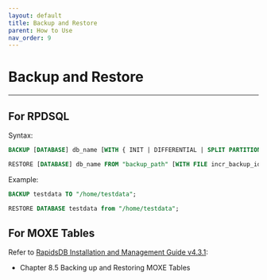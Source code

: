 ```yaml
---
layout: default
title: Backup and Restore
parent: How to Use
nav_order: 9
---
```


# Backup and Restore

---

## For RPDSQL

Syntax:

```sql
BACKUP [DATABASE] db_name [WITH { INIT | DIFFERENTIAL | SPLIT PARTITIONS [BY 2] }] TO "backup_path" [(OPTION resource_pool = resource_pool_name)]

RESTORE [DATABASE] db_name FROM "backup_path" [WITH FILE incr_backup_id] [sync_options] [(OPTION resource_pool = resource_pool_name)]
```

Example:

```sql
BACKUP testdata TO "/home/testdata";

RESTORE DATABASE testdata from "/home/testdata";
```

## For MOXE Tables

Refer to [RapidsDB Installation and Management Guide v4.3.1](../downloads/RapidsDB_Installation_and_Management_Guide_Release_v4.3.1.pdf):

* Chapter 8.5 Backing up and Restoring MOXE Tables
